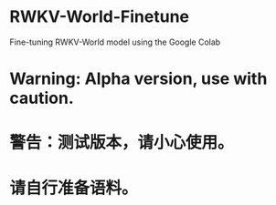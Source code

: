 # RWKV-World-Finetune
Fine-tuning RWKV-World model using the Google Colab
# Warning: Alpha version, use with caution.
# 警告：测试版本，请小心使用。
# 请自行准备语料。
